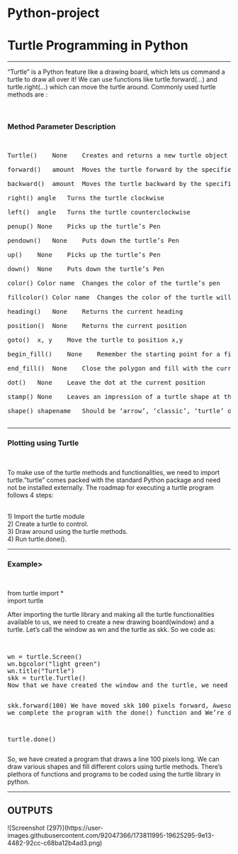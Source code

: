 # Python-project
<h1>Turtle Programming in Python</h1>
<hr>
<p>“Turtle” is a Python feature like a drawing board, which lets us command a turtle to draw all over it! We can use functions like turtle.forward(…) and turtle.right(…) which can move the turtle around. Commonly used turtle methods are :</p>
 <br>

<h3>Method	Parameter	Description</h3>
<br>
<pre>
Turtle()	None	Creates and returns a new turtle object<br>
forward()	amount	Moves the turtle forward by the specified amount<br>
backward()	amount	Moves the turtle backward by the specified amount<br>
right()	angle	Turns the turtle clockwise<br>
left()	angle	Turns the turtle counterclockwise<br>
penup()	None	Picks up the turtle’s Pen<br>
pendown()	None	Puts down the turtle’s Pen<br>
up()	None	Picks up the turtle’s Pen<br>
down()	None	Puts down the turtle’s Pen<br>
color()	Color name	Changes the color of the turtle’s pen<br>
fillcolor()	Color name	Changes the color of the turtle will use to fill a polygon<br>
heading()	None	Returns the current heading<br>
position()	None	Returns the current position<br>
goto()	x, y	Move the turtle to position x,y<br>
begin_fill()	None	Remember the starting point for a filled polygon<br>
end_fill()	None	Close the polygon and fill with the current fill color<br>
dot()	None	Leave the dot at the current position<br>
stamp()	None	Leaves an impression of a turtle shape at the current location<br>
shape()	shapename	Should be ‘arrow’, ‘classic’, ‘turtle’ or ‘circle’<br>
</pre>
<hr>
<h3>Plotting using Turtle</h3>
<br>
<p>To make use of the turtle methods and functionalities, we need to import turtle.”turtle” comes packed with the standard Python package and need not be installed externally. The roadmap for executing a turtle program follows 4 steps:  
</p><br>
1) Import the turtle module<br>
2) Create a turtle to control.<br>
3) Draw around using the turtle methods.<br>
4) Run turtle.done().<br>
<hr>
<h3>Example></h3>
<br>

from turtle import *<br>
import turtle<br>
<p>After importing the turtle library and making all the turtle functionalities available to us, we need to create a new drawing board(window) and a turtle. Let’s call the window as wn and the turtle as skk. So we code as: <p><br>
<pre>
wn = turtle.Screen()
wn.bgcolor("light green")
wn.title("Turtle")
skk = turtle.Turtle()
Now that we have created the window and the turtle, we need to move the turtle. To move forward 100 pixels in the direction skk is facing, we code: 

skk.forward(100)
We have moved skk 100 pixels forward, Awesome! Now we complete the program with the done() function and We’re done! 

turtle.done()
</pre>
<p>So, we have created a program that draws a line 100 pixels long. We can draw various shapes and fill different colors using turtle methods. There’s plethora of functions and programs to be coded using the turtle library in python. </p>
<hr>
<h2>OUTPUTS</h2>
![Screenshot (297)](https://user-images.githubusercontent.com/92047366/173811995-19625295-9e13-4482-92cc-c68ba12b4ad3.png)

